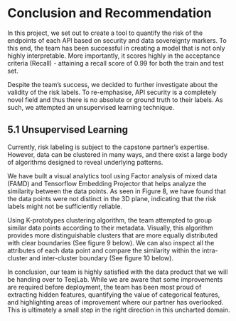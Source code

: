 # Conclusion and Recommendation

In this project, we set out to create a tool to quantify the risk of the endpoints of each API based on security and data sovereignty markers. To this end, the team has been successful in creating a model that is not only highly interpretable. More importantly, it scores highly in the acceptance criteria (Recall) - attaining a recall score of 0.99 for both the train and test set.

Despite the team’s success, we decided to further investigate about the validity of the risk labels. To re-emphasise, API security is a completely novel field and thus there is no absolute or ground truth to their labels. As such, we attempted an unsupervised learning technique.

## 5.1 Unsupervised Learning

Currently, risk labeling is subject to the capstone partner’s expertise. However, data can be clustered in many ways, and there exist a large body of algorithms designed to reveal underlying patterns.

We have built a visual analytics tool using Factor analysis of mixed data (FAMD) and Tensorflow Embedding Projector that helps analyze the similarity between the data points. As seen in Figure 8, we have found that the data points were not distinct in the 3D plane, indicating that the risk labels might not be sufficiently reliable.  

Using K-prototypes clustering algorithm, the team attempted to group similar data points according to their metadata. Visually, this algorithm provides more distinguishable clusters that are more equally distributed with clear boundaries (See figure 9 below). We can also inspect all the attributes of each data point and compare the similarity within the intra-cluster and inter-cluster boundary (See figure 10 below).

In conclusion, our team is highly satisfied with the data product that we will be handing over to TeejLab. While we are aware that some improvements are required before deployment, the team has been most proud of extracting hidden features, quantifying the value of categorical features, and highlighting areas of improvement where our partner has overlooked. This is ultimately a small step in the right direction in this uncharted domain.
